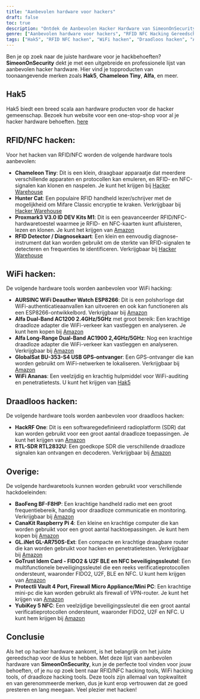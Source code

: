 ```yaml
---
title: "Aanbevolen hardware voor hackers"
draft: false
toc: true
description: "Ontdek de Aanbevolen Hacker Hardware van SimeonOnSecurity, inclusief tools voor RFID, NFC, WiFi hacking, draadloos hacken en meer. Shop top producten van merken zoals Hak5, Chameleon Tiny, Alfa, en meer. Vind het perfecte gereedschap voor jouw behoeften met de uitgebreide en professionele aanbevelingen van SimeonOnSecurity."
genre: ["Aanbevolen hardware voor hackers", "RFID NFC Hacking Gereedschap", "Apparaten voor wifi-hacking", "Apparatuur voor draadloos hacken", "Hacker hardware aanbevelingen", "Cyberbeveiligingstools", "RFID NFC-signaal klonen", "WiFi Deauthenticatie", "Snuffelen van draadloze signalen", "WiFi-geolocatie op basis van GPS", "Softwaregedefinieerde radioplatformen", "Mini PC Firewall", "Authenticatie beveiligingssleutel"]
tags: ["Hak5", "RFID NFC hacken", "WiFi hacken", "Draadloos hacken", "Andere", "Aanbevelingen", "Chameleon Tiny", "Jager Kat", "Proxmark3", "RFID Detector", "WiFi Deauther Horloge", "Alfa Dual-Band met groot bereik", "GlobalSat BU-353-S4", "WiFi Ananas", "HackRF één", "RTL-SDR RTL2832U", "BaoFeng BF-F8HP", "CanaKit Raspberry Pi 4", "GL.iNet GL-AR750S-Ext", "GoTrust Idem kaart", "Protectli Kluis", "YubiKey 5 NFC", "FIDO2", "U2F BLE", "NFC-veiligheidssleutel", "hardware voor hackers", "hacking tools", "cyberbeveiliging", "RFID NFC hacken", "WiFi-hacken", "draadloos hacken", "Proxmark3 V3.0 ID DEV-kits M1", "WiFi Deauther Horloge ESP8266", "Alfa AC1200 met groot bereik", "Alfa Breedband AC1900", "GlobalSat BU-353-S4 USB GPS-ontvanger", "RFID NFC signaal klonen", "draadloos signaal snuiven", "WiFi-geolocatie op basis van GPS", "softwaregedefinieerd radioplatform", "goedkope SDR", "handheld radiocommunicatie", "mini PC firewall", "authenticatie beveiligingssleutel", "hacker hardware gereedschap", "hacker magazijn"]
---
```


Ben je op zoek naar de juiste hardware voor je hackbehoeften? **SimeonOnSecurity** dekt je met een uitgebreide en professionele lijst van aanbevolen hacker hardware. Hier vind je topproducten van toonaangevende merken zoals **Hak5**, **Chameleon Tiny**, **Alfa**, en meer.

## Hak5
Hak5 biedt een breed scala aan hardware producten voor de hacker gemeenschap. Bezoek hun website voor een one-stop-shop voor al je hacker hardware behoeften. [here](https://shop.hak5.org/)

## RFID/NFC hacken:
Voor het hacken van RFID/NFC worden de volgende hardware tools aanbevolen:
- **Chameleon Tiny**: Dit is een klein, draagbaar apparaatje dat meerdere verschillende apparaten en protocollen kan emuleren, en RFID- en NFC-signalen kan klonen en naspelen. Je kunt het krijgen bij [Hacker Warehouse](https://hackerwarehouse.com/product/chameleon-tiny/)
- **Hunter Cat**: Een populaire RFID handheld lezer/schrijver met de mogelijkheid om Mifare Classic encryptie te kraken. Verkrijgbaar bij [Hacker Warehouse](https://hackerwarehouse.com/product/hunter-cat/)
- **Proxmark3 V3.0 ID DEV Kits M1**: Dit is een geavanceerder RFID/NFC-hardwaretoestel waarmee je RFID- en NFC-kaarten kunt afluisteren, lezen en klonen. Je kunt het krijgen van [Amazon](https://amzn.to/3g83cFx)
- **RFID Detector / Diagnosekaart**: Een klein en eenvoudig diagnose-instrument dat kan worden gebruikt om de sterkte van RFID-signalen te detecteren en frequenties te identificeren. Verkrijgbaar bij [Hacker Warehouse](https://hackerwarehouse.com/product/rfid-detector-diagnostic-card/)

## WiFi hacken:
De volgende hardware tools worden aanbevolen voor WiFi hacking:
- **AURSINC WiFi Deauther Watch ESP8266**: Dit is een polshorloge dat WiFi-authenticatieaanvallen kan uitvoeren en ook kan functioneren als een ESP8266-ontwikkelbord. Verkrijgbaar bij [Amazon](https://amzn.to/2P0W3uX)
- **Alfa Dual-Band AC1200 2.4GHz/5GHz** met groot bereik: Een krachtige draadloze adapter die WiFi-verkeer kan vastleggen en analyseren. Je kunt hem kopen bij [Amazon](https://amzn.to/330FAPG)
- **Alfa Long-Range Dual-Band AC1900 2,4GHz/5GHz**: Nog een krachtige draadloze adapter die WiFi-verkeer kan vastleggen en analyseren. Verkrijgbaar bij [Amazon](https://amzn.to/39xzZlh)
- **GlobalSat BU-353-S4 USB GPS-ontvanger**: Een GPS-ontvanger die kan worden gebruikt om WiFi-netwerken te lokaliseren. Verkrijgbaar bij [Amazon](https://amzn.to/3fcHWxq)
- **WiFi Ananas**: Een veelzijdig en krachtig hulpmiddel voor WiFi-auditing en penetratietests. U kunt het krijgen van [Hak5](https://shop.hak5.org/products/wifi-pineapple)

## Draadloos hacken:
De volgende hardware tools worden aanbevolen voor draadloos hacken:
- **HackRF One**: Dit is een softwaregedefinieerd radioplatform (SDR) dat kan worden gebruikt voor een groot aantal draadloze toepassingen. Je kunt het krijgen van [Amazon](https://amzn.to/2OXVj9Q)
- **RTL-SDR RTL2832U**: Een goedkope SDR die verschillende draadloze signalen kan ontvangen en decoderen. Verkrijgbaar bij [Amazon](https://amzn.to/302Egd9)

## Overige:
De volgende hardwaretools kunnen worden gebruikt voor verschillende hackdoeleinden:
- **BaoFeng BF-F8HP**: Een krachtige handheld radio met een groot frequentiebereik, handig voor draadloze communicatie en monitoring. Verkrijgbaar bij [Amazon](https://amzn.to/39vChkK)
- **CanaKit Raspberry Pi 4**: Een kleine en krachtige computer die kan worden gebruikt voor een groot aantal hacktoepassingen. Je kunt hem kopen bij [Amazon](https://amzn.to/2EqDyOx)
- **GL.iNet GL-AR750S-Ext**: Een compacte en krachtige draagbare router die kan worden gebruikt voor hacken en penetratietesten. Verkrijgbaar bij [Amazon](https://amzn.to/3g5PTFV)
- **GoTrust Idem Card - FIDO2 & U2F BLE en NFC beveiligingssleutel**: Een multifunctionele beveiligingssleutel die een reeks verificatieprotocollen ondersteunt, waaronder FIDO2, U2F, BLE en NFC. U kunt hem krijgen van [Amazon](https://amzn.to/30RFE1x)
- **Protectli Vault 4 Port, Firewall Micro Appliance/Mini PC**: Een krachtige mini-pc die kan worden gebruikt als firewall of VPN-router. Je kunt het krijgen van [Amazon](https://amzn.to/2X1S2KZ)
- **YubiKey 5 NFC**: Een veelzijdige beveiligingssleutel die een groot aantal verificatieprotocollen ondersteunt, waaronder FIDO2, U2F en NFC. U kunt hem krijgen bij [Amazon](https://amzn.to/2OXAxHw)

## Conclusie
Als het op hacker hardware aankomt, is het belangrijk om het juiste gereedschap voor de klus te hebben. Met deze lijst van aanbevolen hardware van **SimeonOnSecurity**, kun je de perfecte tool vinden voor jouw behoeften, of je nu op zoek bent naar RFID/NFC hacking tools, WiFi hacking tools, of draadloze hacking tools. Deze tools zijn allemaal van topkwaliteit en van gerenommeerde merken, dus je kunt erop vertrouwen dat ze goed presteren en lang meegaan. Veel plezier met hacken!


